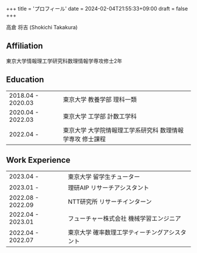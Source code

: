 +++
title = 'プロフィール'
date = 2024-02-04T21:55:33+09:00
draft = false
+++

高倉 将吉 (Shokichi Takakura)  

## Affiliation

東京大学情報理工学研究科数理情報学専攻修士2年

## Education
|                   |                                                           |
| ----------------- | --------------------------------------------------------- |
| 2018.04 - 2020.03 | 東京大学 教養学部 理科一類                                |
| 2020.04 - 2022.03 | 東京大学 工学部 計数工学科                                |
| 2022.04 -         | 東京大学 大学院情報理工学系研究科 数理情報学専攻 修士課程 |

## Work Experience

|                   |                                                         |
| ----------------- | ------------------------------------------------------- |
| 2023.04 -         | 東京大学 留学生チューター                               |
| 2023.01 -         | 理研AIP リサーチアシスタント                            |
| 2022.08 - 2022.09 | NTT研究所 リサーチインターン                            |
| 2022.04 - 2023.01 | フューチャー株式会社 機械学習エンジニア                 |
| 2022.04 - 2022.07 | 東京大学 確率数理工学ティーチングアシスタント |